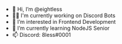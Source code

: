 - 👋 Hi, I’m @eightless
- 🧑‍💻 I'm currently working on Discord Bots
- 👀 I’m interested in Frontend Development
- 🌱 I’m currently learning NodeJS Senior
- 📫 Discord: 8less#0001

<!---
eightless/eightless is a ✨ special ✨ repository because its `README.md` (this file) appears on your GitHub profile.
You can click the Preview link to take a look at your changes.
--->

